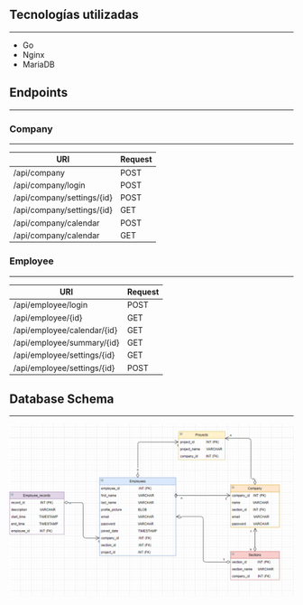 ## Tecnologías utilizadas

---

* Go
* Nginx
* MariaDB


## Endpoints

---

### Company

---

| URI                        | Request |
|----------------------------|---------|
| /api/company               | POST    |
| /api/company/login         | POST    |
| /api/company/settings/{id} | POST    |
| /api/company/settings/{id} | GET     |
| /api/company/calendar      | POST    |
| /api/company/calendar      | GET     |

### Employee

---

| URI                         | Request |
|-----------------------------|---------|
| /api/employee/login         | POST    |
| /api/employee/{id}          | GET     |
| /api/employee/calendar/{id} | GET     |
| /api/employee/summary/{id}  | GET     |
| /api/employee/settings/{id} | GET     |
| /api/employee/settings/{id} | POST    |


## Database Schema

---

![Database Schema](/docs/images/bbdd.PNG ";)")